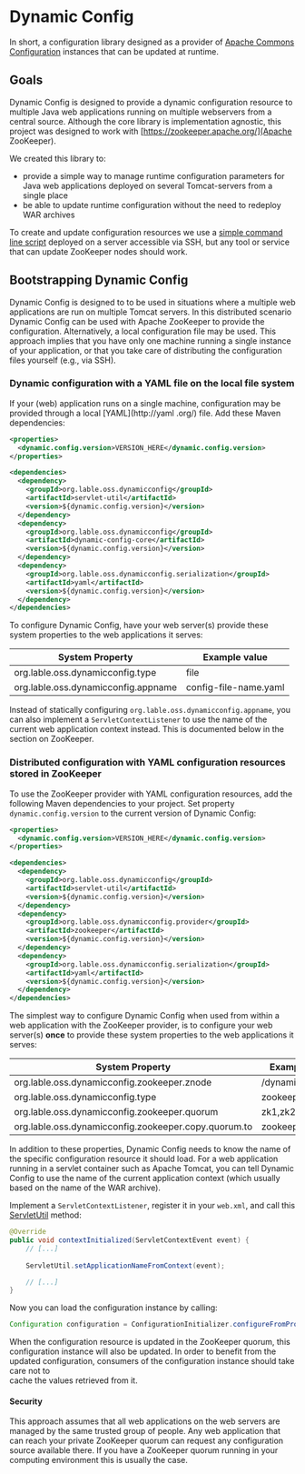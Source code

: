 Dynamic Config
==============

In short, a configuration library designed as a provider of 
[Apache Commons Configuration](https://commons.apache.org/proper/commons-configuration/index.html) instances that can
be updated at runtime.

## Goals

Dynamic Config is designed to provide a dynamic configuration resource to multiple Java web applications running on 
multiple webservers from a central source. Although the core library is implementation agnostic, this project was 
designed to work with [https://zookeeper.apache.org/](Apache ZooKeeper).

We created this library to:

* provide a simple way to manage runtime configuration parameters for Java web applications deployed on several 
  Tomcat-servers from a single place
* be able to update runtime configuration without the need to redeploy WAR archives

To create and update configuration resources we use a 
[simple command line script](https://github.com/LableOrg/mrconfig) deployed on a server accessible via SSH, but any 
tool or service that can update ZooKeeper nodes should work.

## Bootstrapping Dynamic Config

Dynamic Config is designed to to be used in situations where a multiple web applications are run on multiple Tomcat 
servers. In this distributed scenario Dynamic Config can be used with Apache ZooKeeper to provide the configuration. 
Alternatively, a local configuration file may be used. This approach implies that you have only one machine running a
single instance of your application, or that you take care of distributing the configuration files yourself (e.g., 
via SSH).

### Dynamic configuration with a YAML file on the local file system

If your (web) application runs on a single machine, configuration may be provided through a local [YAML](http://yaml
.org/) file. Add these Maven dependencies:

```xml
<properties>
  <dynamic.config.version>VERSION_HERE</dynamic.config.version>
</properties>

<dependencies>
  <dependency>
    <groupId>org.lable.oss.dynamicconfig</groupId>
    <artifactId>servlet-util</artifactId>
    <version>${dynamic.config.version}</version>
  </dependency>
  <dependency>
    <groupId>org.lable.oss.dynamicconfig</groupId>
    <artifactId>dynamic-config-core</artifactId>
    <version>${dynamic.config.version}</version>
  </dependency>
  <dependency>
    <groupId>org.lable.oss.dynamicconfig.serialization</groupId>
    <artifactId>yaml</artifactId>
    <version>${dynamic.config.version}</version>
  </dependency>
</dependencies>
```

To configure Dynamic Config, have your web server(s) provide these system properties to the web applications it serves:

| System Property                                      | Example value         |
|------------------------------------------------------|-----------------------|
| org.lable.oss.dynamicconfig.type                     | file                  |
| org.lable.oss.dynamicconfig.appname                  | config-file-name.yaml |

Instead of statically configuring `org.lable.oss.dynamicconfig.appname`, you can also implement a 
`ServletContextListener` to use the name of the current web application context instead. This is documented below in 
the section on ZooKeeper.

### Distributed configuration with YAML configuration resources stored in ZooKeeper

To use the ZooKeeper provider with YAML configuration resources, add the following Maven dependencies to your project. 
Set property `dynamic.config.version` to the current version of Dynamic Config:

```xml
<properties>
  <dynamic.config.version>VERSION_HERE</dynamic.config.version>
</properties>

<dependencies>
  <dependency>
    <groupId>org.lable.oss.dynamicconfig</groupId>
    <artifactId>servlet-util</artifactId>
    <version>${dynamic.config.version}</version>
  </dependency>
  <dependency>
    <groupId>org.lable.oss.dynamicconfig.provider</groupId>
    <artifactId>zookeeper</artifactId>
    <version>${dynamic.config.version}</version>
  </dependency>
  <dependency>
    <groupId>org.lable.oss.dynamicconfig.serialization</groupId>
    <artifactId>yaml</artifactId>
    <version>${dynamic.config.version}</version>
  </dependency>
</dependencies>
```

The simplest way to configure Dynamic Config when used from within a web application with the ZooKeeper provider, is to 
configure your web server(s) **once** to provide these system properties to the web applications it serves:

| System Property                                      | Example value      |
|------------------------------------------------------|--------------------|
| org.lable.oss.dynamicconfig.zookeeper.znode          | /dynamicconfig     |
| org.lable.oss.dynamicconfig.type                     | zookeeper          |
| org.lable.oss.dynamicconfig.zookeeper.quorum         | zk1,zk2,zk3        |
| org.lable.oss.dynamicconfig.zookeeper.copy.quorum.to | zookeeper.quorum   |

In addition to these properties, Dynamic Config needs to know the name of the specific configuration resource it 
should load. For a web application running in a servlet container such as Apache Tomcat, you can tell Dynamic Config 
to use the name of the current application context (which usually based on the name of the WAR archive).

Implement a `ServletContextListener`, register it in your `web.xml`, and call this 
[ServletUtil](/servlet-util/src/main/java/org/lable/oss/dynamicconfig/servletutil/ServletUtil.java) method:

```java
@Override
public void contextInitialized(ServletContextEvent event) {
    // [...]
    
    ServletUtil.setApplicationNameFromContext(event);

    // [...]
}

```

Now you can load the configuration instance by calling:

```java
Configuration configuration = ConfigurationInitializer.configureFromProperties(new YamlDeserializer());
```

When the configuration resource is updated in the ZooKeeper quorum, this configuration instance will also be updated.
In order to benefit from the updated configuration, consumers of the configuration instance should take care not to  
cache the values retrieved from it.

#### Security

This approach assumes that all web applications on the web servers are managed by the same trusted group of people. 
Any  web application that can reach your private ZooKeeper quorum can request any configuration source available 
there.  If you have a ZooKeeper quorum running in your computing environment this is usually the case.